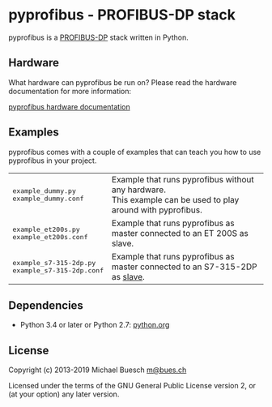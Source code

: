 # pyprofibus - PROFIBUS-DP stack

pyprofibus is a [PROFIBUS-DP](https://en.wikipedia.org/wiki/Profibus)
stack written in Python.


## Hardware

What hardware can pyprofibus be run on? Please read the hardware documentation for more information:

[pyprofibus hardware documentation](doc/hardware.html)


## Examples

pyprofibus comes with a couple of examples that can teach you how to use pyprofibus in your project.

<table>

<tr>
<td>
<pre>
example_dummy.py
example_dummy.conf
</pre>
</td>
<td>
Example that runs pyprofibus without any hardware.<br />
This example can be used to play around with pyprofibus.
</td>
</tr>

<tr>
<td>
<pre>
example_et200s.py
example_et200s.conf
</pre>
</td>
<td>
Example that runs pyprofibus as master connected to an ET&nbsp;200S as slave.
</td>
</tr>

<tr>
<td>
<pre>
example_s7-315-2dp.py
example_s7-315-2dp.conf
</pre>
</td>
<td>
Example that runs pyprofibus as master connected to an S7-315-2DP as <u>slave</u>.
</td>
</tr>

</table>


## Dependencies

* Python 3.4 or later or Python 2.7: [python.org](https://www.python.org/)


## License

Copyright (c) 2013-2019 Michael Buesch <m@bues.ch>

Licensed under the terms of the GNU General Public License version 2,
or (at your option) any later version.
